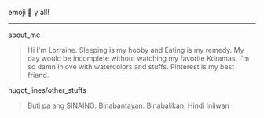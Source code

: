 emoji :kiss: y'all!
***
about_me
> Hi I'm Lorraine. Sleeping is my hobby and Eating is my remedy. My day would be incomplete without watching my favorite Kdramas. I'm so damn inlove with watercolors and stuffs. Pinterest is my best friend.

hugot_lines/other_stuffs
> Buti pa ang SINAING. Binabantayan. Binabalikan. Hindi Iniiwan
